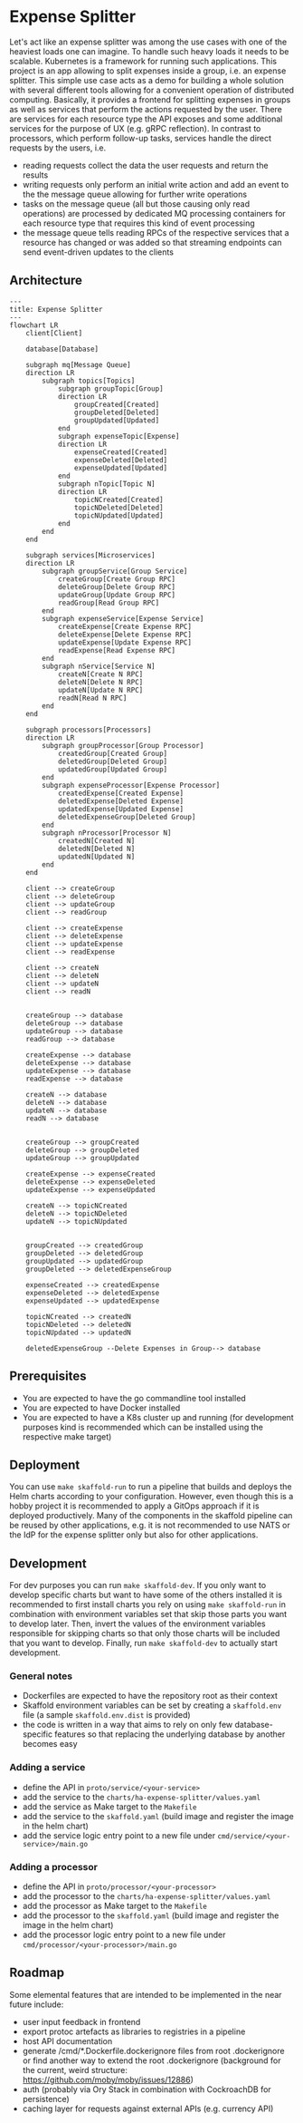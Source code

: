 # Expense Splitter
Let's act like an expense splitter was among the use cases with one of the heaviest loads one can imagine. To handle such heavy loads it needs to be scalable. Kubernetes is a framework for running such applications.
This project is an app allowing to split expenses inside a group, i.e. an expense splitter. This simple use case acts as a demo for building a whole solution with several different tools allowing for a convenient operation of distributed computing.
Basically, it provides a frontend for splitting expenses in groups as well as services that perform the actions requested by the user. There are services for each resource type the API exposes and some additional services for the purpose of UX (e.g. gRPC reflection). In contrast to processors, which perform follow-up tasks, services handle the direct requests by the users, i.e.
- reading requests collect the data the user requests and return the results
- writing requests only perform an initial write action and add an event to the the message queue allowing for further write operations
- tasks on the message queue (all but those causing only read operations) are processed by dedicated MQ processing containers for each resource type that requires this kind of event processing
- the message queue tells reading RPCs of the respective services that a resource has changed or was added so that streaming endpoints can send event-driven updates to the clients

## Architecture
```mermaid
---
title: Expense Splitter
---
flowchart LR
    client[Client]

    database[Database]

    subgraph mq[Message Queue]
    direction LR
        subgraph topics[Topics]
            subgraph groupTopic[Group]
            direction LR
                groupCreated[Created]
                groupDeleted[Deleted]
                groupUpdated[Updated]
            end
            subgraph expenseTopic[Expense]
            direction LR
                expenseCreated[Created]
                expenseDeleted[Deleted]
                expenseUpdated[Updated]
            end
            subgraph nTopic[Topic N]
            direction LR
                topicNCreated[Created]
                topicNDeleted[Deleted]
                topicNUpdated[Updated]
            end
        end
    end

    subgraph services[Microservices]
    direction LR
        subgraph groupService[Group Service]
            createGroup[Create Group RPC]
            deleteGroup[Delete Group RPC]
            updateGroup[Update Group RPC]
            readGroup[Read Group RPC]
        end
        subgraph expenseService[Expense Service]
            createExpense[Create Expense RPC]
            deleteExpense[Delete Expense RPC]
            updateExpense[Update Expense RPC]
            readExpense[Read Expense RPC]
        end
        subgraph nService[Service N]
            createN[Create N RPC]
            deleteN[Delete N RPC]
            updateN[Update N RPC]
            readN[Read N RPC]
        end
    end

    subgraph processors[Processors]
    direction LR
        subgraph groupProcessor[Group Processor]
            createdGroup[Created Group]
            deletedGroup[Deleted Group]
            updatedGroup[Updated Group]
        end
        subgraph expenseProcessor[Expense Processor]
            createdExpense[Created Expense]
            deletedExpense[Deleted Expense]
            updatedExpense[Updated Expense]
            deletedExpenseGroup[Deleted Group]
        end
        subgraph nProcessor[Processor N]
            createdN[Created N]
            deletedN[Deleted N]
            updatedN[Updated N]
        end
    end

    client --> createGroup
    client --> deleteGroup
    client --> updateGroup
    client --> readGroup

    client --> createExpense
    client --> deleteExpense
    client --> updateExpense
    client --> readExpense

    client --> createN
    client --> deleteN
    client --> updateN
    client --> readN


    createGroup --> database
    deleteGroup --> database
    updateGroup --> database
    readGroup --> database

    createExpense --> database
    deleteExpense --> database
    updateExpense --> database
    readExpense --> database

    createN --> database
    deleteN --> database
    updateN --> database
    readN --> database


    createGroup --> groupCreated
    deleteGroup --> groupDeleted
    updateGroup --> groupUpdated

    createExpense --> expenseCreated
    deleteExpense --> expenseDeleted
    updateExpense --> expenseUpdated

    createN --> topicNCreated
    deleteN --> topicNDeleted
    updateN --> topicNUpdated


    groupCreated --> createdGroup
    groupDeleted --> deletedGroup
    groupUpdated --> updatedGroup
    groupDeleted --> deletedExpenseGroup

    expenseCreated --> createdExpense
    expenseDeleted --> deletedExpense
    expenseUpdated --> updatedExpense

    topicNCreated --> createdN
    topicNDeleted --> deletedN
    topicNUpdated --> updatedN

    deletedExpenseGroup --Delete Expenses in Group--> database
```

## Prerequisites
- You are expected to have the go commandline tool installed
- You are expected to have Docker installed
- You are expected to have a K8s cluster up and running (for development purposes kind is recommended which can be installed using the respective make target)

## Deployment
You can use `make skaffold-run` to run a pipeline that builds and deploys the Helm charts according to your configuration. However, even though this is a hobby project it is recommended to apply a GitOps approach if it is deployed productively. Many of the components in the skaffold pipeline can be reused by other applications, e.g. it is not recommended to use NATS or the IdP for the expense splitter only but also for other applications.

## Development
For dev purposes you can run `make skaffold-dev`. If you only want to develop specific charts but want to have some of the others installed it is recommended to first install charts you rely on using `make skaffold-run` in combination with environment variables set that skip those parts you want to develop later. Then, invert the values of the environment variables responsible for skipping charts so that only those charts will be included that you want to develop. Finally, run `make skaffold-dev` to actually start development.

### General notes
- Dockerfiles are expected to have the repository root as their context
- Skaffold environment variables can be set by creating a `skaffold.env` file (a sample `skaffold.env.dist` is provided)
- the code is written in a way that aims to rely on only few database-specific features so that replacing the underlying database by another becomes easy

### Adding a service
- define the API in `proto/service/<your-service>`
- add the service to the `charts/ha-expense-splitter/values.yaml`
- add the service as Make target to the `Makefile`
- add the service to the `skaffold.yaml` (build image and register the image in the helm chart)
- add the service logic entry point to a new file under `cmd/service/<your-service>/main.go`

### Adding a processor
- define the API in `proto/processor/<your-processor>`
- add the processor to the `charts/ha-expense-splitter/values.yaml`
- add the processor as Make target to the `Makefile`
- add the processor to the `skaffold.yaml` (build image and register the image in the helm chart)
- add the processor logic entry point to a new file under `cmd/processor/<your-processor>/main.go`

## Roadmap
Some elemental features that are intended to be implemented in the near future include:
- user input feedback in frontend
- export protoc artefacts as libraries to registries in a pipeline
- host API documentation
- generate /cmd/*.Dockerfile.dockerignore files from root .dockerignore or find another way to extend the root .dockerignore (background for the current, weird structure: https://github.com/moby/moby/issues/12886)
- auth (probably via Ory Stack in combination with CockroachDB for persistence)
- caching layer for requests against external APIs (e.g. currency API)